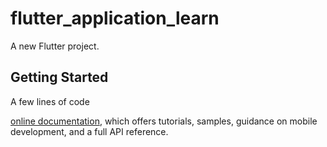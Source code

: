 # flutter_application_learn

A new Flutter project.

## Getting Started

A few lines of code

[online documentation](https://flutter.dev/docs), which offers tutorials,
samples, guidance on mobile development, and a full API reference.
